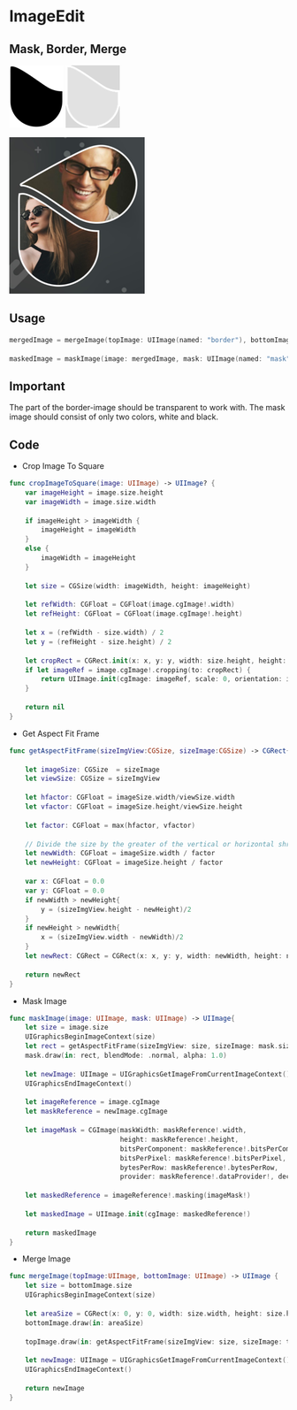 # ImageEdit

Mask, Border, Merge
--------------

![Preview](https://github.com/Eratos1122/ImageEdit/blob/master/mask.png)
![Preview](https://github.com/Eratos1122/ImageEdit/blob/master/border.png)

![Preview](https://github.com/Eratos1122/ImageEdit/blob/master/maskandmergewithborder.png)

Usage
--------------
```swift
mergedImage = mergeImage(topImage: UIImage(named: "border"), bottomImage: photo)

maskedImage = maskImage(image: mergedImage, mask: UIImage(named: "mask"))
```

Important
--------------

The <gray> part of the border-image should be transparent to work with.
The mask image should consist of only two colors, white and black.

Code
--------------

- Crop Image To Square
```swift
func cropImageToSquare(image: UIImage) -> UIImage? {
    var imageHeight = image.size.height
    var imageWidth = image.size.width
    
    if imageHeight > imageWidth {
        imageHeight = imageWidth
    }
    else {
        imageWidth = imageHeight
    }
    
    let size = CGSize(width: imageWidth, height: imageHeight)
    
    let refWidth: CGFloat = CGFloat(image.cgImage!.width)
    let refHeight: CGFloat = CGFloat(image.cgImage!.height)
    
    let x = (refWidth - size.width) / 2
    let y = (refHeight - size.height) / 2
    
    let cropRect = CGRect.init(x: x, y: y, width: size.height, height: size.width)
    if let imageRef = image.cgImage!.cropping(to: cropRect) {
        return UIImage.init(cgImage: imageRef, scale: 0, orientation: image.imageOrientation)
    }
    
    return nil
}
```
- Get Aspect Fit Frame
```swift
func getAspectFitFrame(sizeImgView:CGSize, sizeImage:CGSize) -> CGRect{
    
    let imageSize: CGSize  = sizeImage
    let viewSize: CGSize = sizeImgView
    
    let hfactor: CGFloat = imageSize.width/viewSize.width
    let vfactor: CGFloat = imageSize.height/viewSize.height
    
    let factor: CGFloat = max(hfactor, vfactor)
    
    // Divide the size by the greater of the vertical or horizontal shrinkage factor
    let newWidth: CGFloat = imageSize.width / factor
    let newHeight: CGFloat = imageSize.height / factor
    
    var x: CGFloat = 0.0
    var y: CGFloat = 0.0
    if newWidth > newHeight{
        y = (sizeImgView.height - newHeight)/2
    }
    if newHeight > newWidth{
        x = (sizeImgView.width - newWidth)/2
    }
    let newRect: CGRect = CGRect(x: x, y: y, width: newWidth, height: newHeight)
    
    return newRect
}
```
- Mask Image
```swift
func maskImage(image: UIImage, mask: UIImage) -> UIImage{
    let size = image.size
    UIGraphicsBeginImageContext(size)
    let rect = getAspectFitFrame(sizeImgView: size, sizeImage: mask.size)
    mask.draw(in: rect, blendMode: .normal, alpha: 1.0)
    
    let newImage: UIImage = UIGraphicsGetImageFromCurrentImageContext()!
    UIGraphicsEndImageContext()
    
    let imageReference = image.cgImage
    let maskReference = newImage.cgImage
    
    let imageMask = CGImage(maskWidth: maskReference!.width,
                            height: maskReference!.height,
                            bitsPerComponent: maskReference!.bitsPerComponent,
                            bitsPerPixel: maskReference!.bitsPerPixel,
                            bytesPerRow: maskReference!.bytesPerRow,
                            provider: maskReference!.dataProvider!, decode: nil, shouldInterpolate: true)
    
    let maskedReference = imageReference!.masking(imageMask!)
    
    let maskedImage = UIImage.init(cgImage: maskedReference!)
    
    return maskedImage
}
```
- Merge Image
```swift
func mergeImage(topImage:UIImage, bottomImage: UIImage) -> UIImage {
    let size = bottomImage.size
    UIGraphicsBeginImageContext(size)
    
    let areaSize = CGRect(x: 0, y: 0, width: size.width, height: size.height)
    bottomImage.draw(in: areaSize)
    
    topImage.draw(in: getAspectFitFrame(sizeImgView: size, sizeImage: topImage.size), blendMode: .normal, alpha: 1.0)
    
    let newImage: UIImage = UIGraphicsGetImageFromCurrentImageContext()!
    UIGraphicsEndImageContext()
    
    return newImage
}
```

